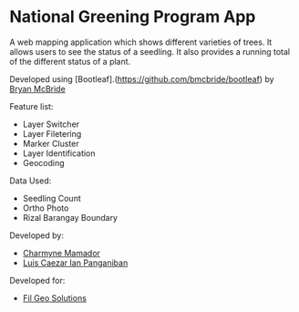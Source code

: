 # National Greening Program App

A web mapping application which shows different varieties of trees. It allows users to see the status of a seedling. It also provides a running total of the different status of a plant.

Developed using [Bootleaf].(https://github.com/bmcbride/bootleaf) by [Bryan McBride](https://github.com/bmcbride)

Feature list:
 * Layer Switcher
 * Layer Filetering
 * Marker Cluster
 * Layer Identification
 * Geocoding

Data Used:
 * Seedling Count
 * Ortho Photo
 * Rizal Barangay Boundary

Developed by:

 * [Charmyne Mamador](https://github.com/chamthesleeptalker)
 * [Luis Caezar Ian Panganiban](https://github.com/lkpanganiban)

Developed for:
 * [Fil Geo Solutions](http://www.freyfil.com.ph/)
